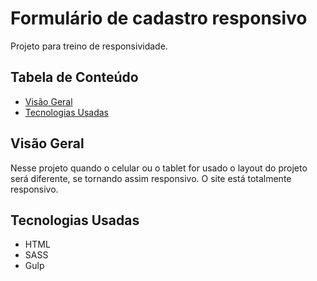 # Formulário de cadastro responsivo

Projeto para treino de responsividade.

## Tabela de Conteúdo

- [Visão Geral](#vis%C3%A3o-geral)
- [Tecnologias Usadas](#tecnologias-usadas)

## Visão Geral

Nesse projeto quando o celular ou o tablet for usado o layout do projeto será diferente, se tornando assim responsivo. O site está totalmente responsivo.

## Tecnologias Usadas

- HTML
- SASS
- Gulp
